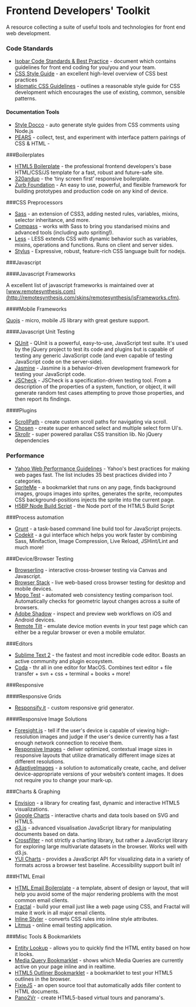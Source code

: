 Frontend Developers' Toolkit
===========================

A resource collecting a suite of useful tools and technologies for front end web development.

### Code Standards
* [Isobar Code Standards & Best Practice](http://na.isobar.com/standards/) - document which contains guidelines for front end coding for you/you and your team.
* [CSS Style Guide](https://github.com/csswizardry/CSS-Guidelines/blob/master/CSS%20Guidelines.md) - an excellent high-level overview of CSS best practices
* [Idiomatic CSS Guidelines](https://github.com/necolas/idiomatic-css) - outlines a reasonable style guide for CSS development which encourages the use of existing, common, sensible patterns.
#### Documentation Tools
* [Style Docco](http://jacobrask.github.com/styledocco/) - auto generate style guides from CSS comments using Node.js
* [PEARS](http://pea.rs/) - collect, test, and experiment with interface pattern pairings of CSS & HTML                                                  - 

###Boilerplates

* [HTML5 Boilerplate](http://html5boilerplate.com/) - the professional frontend developers's base HTML/CSS/JS template for a fast, robust and future-safe site.
* [320andup](https://github.com/malarkey/320andup) - the &lsquo;tiny screen first&rsquo; responsive boilerplate.
* [Zurb Foundation](http://foundation.zurb.com/) - An easy to use, powerful, and flexible framework for building prototypes and production code on any kind of device.

###CSS Preprocessors

* [Sass](http://sass-lang.com/) - an extension of CSS3, adding nested rules, variables, mixins, selector inheritance, and more.
* [Compass](http://compass-style.org/) - works with Sass to bring you standarised mixins and advanced tools (including auto spriting!).
* [Less](http://lesscss.org/) - LESS extends CSS with dynamic behavior such as variables, mixins, operations and functions. Runs on client and server sides.
* [Stylus](http://learnboost.github.com/stylus/) - Expressive, robust, feature-rich CSS language built for nodejs.

###Javascript

####Javascript Frameworks

A excellent list of javascript frameworks is maintained over at [www.remotesynthesis.com](http://remotesynthesis.com/skins/remotesynthesis/jsFrameworks.cfm).

####Mobile Frameworks

[Quojs](http://quojs.tapquo.com/) - micro, mobile JS library with great gesture support.

####Javascript Unit Testing

* [QUnit](http://docs.jquery.com/QUnit) - QUnit is a powerful, easy-to-use, JavaScript test suite. It's used by the jQuery project to test its code and plugins but is capable of testing any generic JavaScript code (and even capable of testing JavaScript code on the server-side).
* [Jasmine](http://pivotal.github.com/jasmine/) - Jasmine is a behavior-driven development framework for testing your JavaScript code.
* [JSCheck](http://www.jscheck.org/) - JSCheck is a specification-driven testing tool. From a description of the properties of a system, function, or object, it will generate random test cases attempting to prove those properties, and then report its findings.

####Plugins

* [ScrollPath](http://joelb.me/scrollpath/) - create custom scroll paths for navigating via scroll.
* [Chosen](http://harvesthq.github.com/chosen/) - create super enhanced select and multiple select form UI's.
* [Skrollr](https://github.com/Prinzhorn/skrollr) - super powered parallax CSS transition lib. No jQuery dependencies


### Performance

* [Yahoo Web Performance Guidelines](http://developer.yahoo.com/performance/rules.html) -  Yahoo's best practices for making web pages fast. The list includes 35 best practices divided into 7 categories.
* [SpriteMe](http://spriteme.org/) - a bookmarklet that runs on any page, finds background images, groups images into sprites, generates the sprite, recomputes CSS background-positions
injects the sprite into the current page.
* [H5BP Node Build Script](https://github.com/h5bp/node-build-script) - the Node port of the HTML5 Build Script


###Process automation

* [Grunt](https://github.com/cowboy/grunt) - a task-based command line build tool for JavaScript projects.
* [Codekit](http://incident57.com/codekit/) - a gui interface which helps you work faster by combining Sass, Minifaction, Image Compression, Live Reload, JSHint/Lint and much more!

###Device/Browser Testing

* [Browserling](http://browserling.com/) - interactive cross-browser testing via Canvas and Javascript.
* [Browser Stack](http://www.browserstack.com/) - live web-based cross browser testing for desktop and mobile devices.
* [Mogo Test](http://mogotest.com/) - automated web consistency testing comparison tool. Automatically checks for geometric layout changes across a suite of browsers.
* [Adobe Shadow](http://labs.adobe.com/technologies/shadow/) - inspect and preview web workflows on iOS and Android devices.
* [Remote Tilt](http://remote-tilt.com/) - emulate device motion events in your test page which can either be a regular browser or even a mobile emulator.

###Editors

* [Sublime Text 2](http://www.sublimetext.com/2) - the fastest and most incredible code editor. Boasts an active community and plugin ecosystem.
* [Coda](http://www.panic.com/coda/) - thr all in one editor for MacOS. Combines text editor + file transfer + svn + css + terminal + books + more!


###Responsive 

####Responsive Grids
* [Responsify.it](http://app.responsify.it/) - custom responsive grid generator. 

####Responsive Image Solutions

* [Foresight.js](https://github.com/adamdbradley/foresight.js) - tell if the user's device is capable of viewing high-resolution images and judge if the user's device currently has a fast enough network connection to receive them.
* [Responsive Images](https://github.com/filamentgroup/Responsive-Images) - deliver optimized, contextual image sizes in responsive layouts that utilize dramatically different image sizes at different resolutions.
* [AdaptiveImages](https://github.com/mattwilcox/Adaptive-Images) - a solution to automatically create, cache, and deliver device-appropriate versions of your website’s content images. It does not require you to change your mark-up.

###Charts & Graphing

* [Envision](http://www.humblesoftware.com/envision/) - a library for creating fast, dynamic and interactive HTML5 visualizations.
* [Google Charts](https://developers.google.com/chart/) - interactive charts and data tools based on SVG and HTML5.
* [d3.js](http://d3js.org/) - advanced visualisation JavaScript library for manipulating documents based on data. 
* [Crossfilter](http://square.github.com/crossfilter/) - not strictly a charting library, but rather a JavaScript library for exploring large multivariate datasets in the browser. Works well with d3.js.
* [YUI Charts](http://yuilibrary.com/yui/docs/charts/) - provides a JavaScript API for visualizing data in a variety of formats across a browser test baseline. Accessibility support built in!

###HTML Email

* [HTML Email Boilerplate](http://htmlemailboilerplate.com/) - a template, absent of design or layout, that will help you avoid some of the major rendering problems with the most common email clients.
* [Fractal](https://www.getfractal.com/) - build your email just like a web page using CSS, and Fractal will make it work in all major email clients.
* [Inline Styler](http://inlinestyler.torchboxapps.com/styler/) - converts CSS rules into inline style attributes.
* [Litmus](http://litmus.com/) - online email testing application.


###Misc Tools & Bookmarklets

* [Entity Lookup](http://leftlogic.com/projects/entity-lookup) - allows you to quickly find the HTML entity based on how it looks.
* [Media Query Bookmarklet](http://seesparkbox.com/foundry/media_query_bookmarklet) - shows which Media Queries are currently active on your page inline and in realtime.
* [HTML5 Outliner Bookmarklet](http://code.google.com/p/h5o/) - a bookmarklet to test your HTML5 outlines in the browser.
* [FixieJS](http://fixiejs.com/) - an open source tool that automatically adds filler content to HTML documents.
* [Pano2Vr](http://gardengnomesoftware.com/pano2vr.php) - create HTML5-based virtual tours and panorama's.